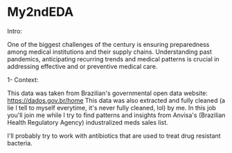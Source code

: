 # My2ndEDA

Intro:

One of the biggest challenges of the century is ensuring preparedness among medical institutions 
and their supply chains. Understanding past pandemics, anticipating recurring trends and medical patterns
is crucial in addressing effective and or preventive medical care.


1- Context: 

This data was taken from Brazilian's governmental open data website: https://dados.gov.br/home
This data was also extracted and fully cleaned (a lie I tell to myself everytime, it's never fully cleaned, lol) by me. 
In this job you'll join me while I try to find patterns and insights from Anvisa's (Brazilian Health Regulatory Agency) industralized meds sales list. 


I'll probably try to work with antibiotics that are used to treat drug resistant bacteria.

